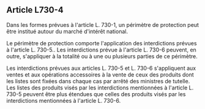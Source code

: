 Article L730-4
----
Dans les formes prévues à l'article L. 730-1, un périmètre de protection peut
être institué autour du marché d'intérêt national.

Le périmètre de protection comporte l'application des interdictions prévues à
l'article L. 730-5.. Les interdictions prévue à l'article L. 730-6 peuvent, en
outre, s'appliquer à la totalité ou à une ou plusieurs parties de ce périmètre.

Les interdictions prévues aux articles L. 730-5 et L. 730-6 s'appliquent aux
ventes et aux opérations accessoires à la vente de ceux des produits dont les
listes sont fixées dans chaque cas par arrêté des ministres de tutelle. Les
listes des produits visés par les interdictions mentionnées à l'article L. 730-5
peuvent être plus étendues que celles des produits visés par les interdictions
mentionnées à l'article L. 730-6.
